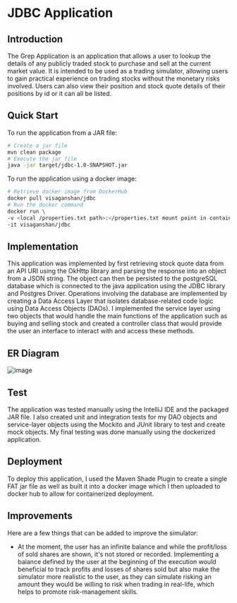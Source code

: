 # JDBC Application

## Introduction
The Grep Application is an application that allows a user to lookup the details of any publicly traded stock to purchase and sell at the current market value. It is intended to be used as a trading simulator, allowing users to gain practical experience on trading stocks
without the monetary risks involved. Users can also view their position and stock quote details of their positions by id or it can all be listed.

## Quick Start
To run the application from a JAR file:

```bash
# Create a jar file
mvn clean package
# Execute the jar file
java -jar target/jdbc-1.0-SNAPSHOT.jar
```
To run the application using a docker image:
```bash
# Retrieve docker image from DockerHub
docker pull visaganshan/jdbc
# Run the docker command
docker run \
-v <local /properties.txt path>:</properties.txt mount point in container> \
-it visaganshan/jdbc
```

## Implementation
This application was implemented by first retrieving stock quote data from an API URI using the OkHttp library and parsing the response into an object from a JSON string. The object can then be persisted to the postgreSQL database which is connected to the java application using
the JDBC library and Postgres Driver. Operations involving the database are implemented by creating a Data Access Layer that isolates database-related code logic using Data Access Objects (DAOs).  I implemented the service layer using two objects that would handle the main 
functions of the application such as buying and selling stock and created a controller class that would provide the user an interface to interact with and access these methods.

## ER Diagram
![image](https://github.com/user-attachments/assets/6e6e53db-42bf-44e7-878c-471f4e9cba5a)

## Test
The application was tested manually using the IntelliJ IDE and the packaged JAR file. I also created unit and integration tests for my DAO objects and service-layer objects using the Mockito and JUnit library to test and create mock objects. My final testing was
done manually using the dockerized application.

## Deployment
To deploy this application, I used the Maven Shade Plugin to create a single FAT jar file as well as built it into a docker image which I then uploaded to docker hub to allow for containerized deployment.

## Improvements
Here are a few things that can be added to improve the simulator:
- At the moment, the user has an infinite balance and while the profit/loss of sold shares are shown, it's not stored or recorded. Implementing a balance defined by the user at the beginning of the execution would beneficial to track profits and losses of shares sold but also make the simulator more realistic to the user, as they can simulate risking an amount they would be willing to risk when trading in real-life, which helps to promote risk-management skills.

